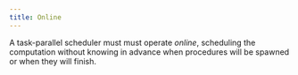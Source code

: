 ```yaml
---
title: Online
---
```


A task-parallel scheduler must must operate *online*, 
scheduling the computation without knowing in advance 
when procedures will be spawned or when they will finish.